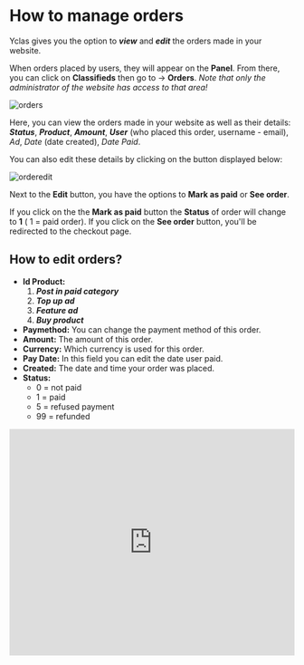 # How to manage orders

Yclas gives you the option to  **_view_**  and  **_edit_**  the orders made in your website.

When orders placed by users, they will appear on  the **Panel**. From there, you can click on **Classifieds**  then go to ->  **Orders**.  _Note that only the administrator of the website has access to that area!_

![orders](https://raw.githubusercontent.com/yclas/guides/master/images/orders.jpg)



Here, you can view the orders made in your website as well as their details:  **_Status_**, **_Product_**,  **_Amount_**,  **_User_**  (who placed this order, username - email),  _Ad_,  _Date_  (date created),  _Date Paid_.

You can also edit these details by clicking on the button displayed below:

![orderedit](https://raw.githubusercontent.com/yclas/guides/master/images/order%20edit1.jpg)

Next to the **Edit** button, you have the options to **Mark as paid** or **See order**. 

If you click on the the **Mark as paid** button the **Status** of order will change to **1** ( 1 = paid order). 
If you click on the **See order** button, you'll be redirected to the checkout page.


## How to edit orders?

-   **Id Product:**
    1.  **_Post in paid category_**
    2.  **_Top up ad_**
    3.  **_Feature ad_**
    4.  **_Buy product_**
-   **Paymethod:**  You can change the payment method of this order.
-   **Amount:**  The amount of this order.
-   **Currency:**  Which currency is used for this order.
-   **Pay Date:**  In this field you can edit the date user paid.
-   **Created:** The date and time your order was placed.
-   **Status:**
    -   0 = not paid
    -   1 = paid
    -   5 = refused payment
    -   99 = refunded


<iframe width="100%" height="400px" src="https://www.youtube.com/embed/DLloz_nOV6U" title="Yclas video" frameborder="0" allow="accelerometer; autoplay; clipboard-write; encrypted-media; gyroscope; picture-in-picture" allowfullscreen></iframe>
 
